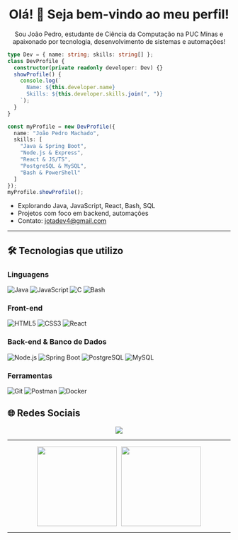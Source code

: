 <h1 align="center">Olá! 👋 Seja bem-vindo ao meu perfil!</h1>

<p align="center">Sou João Pedro, estudante de Ciência da Computação na PUC Minas e apaixonado por tecnologia, desenvolvimento de sistemas e automações!</p>

```typescript
type Dev = { name: string; skills: string[] };
class DevProfile {
  constructor(private readonly developer: Dev) {}
  showProfile() {
    console.log(`
      Name: ${this.developer.name}
      Skills: ${this.developer.skills.join(", ")}
    `);
  }
}

const myProfile = new DevProfile({
  name: "João Pedro Machado",
  skills: [
    "Java & Spring Boot",
    "Node.js & Express",
    "React & JS/TS",
    "PostgreSQL & MySQL",
    "Bash & PowerShell"
  ]
});
myProfile.showProfile();
```


-  Explorando Java, JavaScript, React, Bash, SQL
-  Projetos com foco em backend, automações 
-  Contato: jotadev4@gmail.com

---


## 🛠️ Tecnologias que utilizo

### **Linguagens**
![Java](https://img.shields.io/badge/Java-ED8B00?style=for-the-badge&logo=java&logoColor=white)
![JavaScript](https://img.shields.io/badge/JavaScript-F7DF1E?style=for-the-badge&logo=javascript&logoColor=black)
![C](https://img.shields.io/badge/C-00599C?style=for-the-badge&logo=c&logoColor=white)
![Bash](https://img.shields.io/badge/Bash-4EAA25?style=for-the-badge&logo=gnubash&logoColor=white)

### **Front-end**
![HTML5](https://img.shields.io/badge/HTML5-E34F26?style=for-the-badge&logo=html5&logoColor=white)
![CSS3](https://img.shields.io/badge/CSS3-1572B6?style=for-the-badge&logo=css3&logoColor=white)
![React](https://img.shields.io/badge/React-61DAFB?style=for-the-badge&logo=react&logoColor=black)

### **Back-end & Banco de Dados**
![Node.js](https://img.shields.io/badge/Node.js-339933?style=for-the-badge&logo=nodedotjs&logoColor=white)
![Spring Boot](https://img.shields.io/badge/SpringBoot-6DB33F?style=for-the-badge&logo=springboot&logoColor=white)
![PostgreSQL](https://img.shields.io/badge/PostgreSQL-316192?style=for-the-badge&logo=postgresql&logoColor=white)
![MySQL](https://img.shields.io/badge/MySQL-4479A1?style=for-the-badge&logo=mysql&logoColor=white)

### **Ferramentas**
![Git](https://img.shields.io/badge/Git-F05032?style=for-the-badge&logo=git&logoColor=white)
![Postman](https://img.shields.io/badge/Postman-FF6C37?style=for-the-badge&logo=postman&logoColor=white)
![Docker](https://img.shields.io/badge/Docker-2496ED?style=for-the-badge&logo=docker&logoColor=white)

## 🌐 Redes Sociais

<div align="center">
  <a href="https://www.linkedin.com/in/joão-pedro-machado-85714226a/" target="_blank">
    <img src="https://img.shields.io/badge/-LinkedIn-%230077B5?style=for-the-badge&logo=linkedin&logoColor=white" />
  </a>
</div>

---

<div align="center">
  <a href="https://github.com/stdinJ" style="display: flex; justify-content: center; gap: 10px;">
    <img height="180em" src="https://github-readme-stats.vercel.app/api?username=stdinJ&show_icons=true&theme=dracula&include_all_commits=true&count_private=true"/>
    <img height="180em" src="https://github-readme-stats.vercel.app/api/top-langs/?username=stdinJ&layout=compact&langs_count=7&theme=dracula"/>
  </a>
</div>

---



